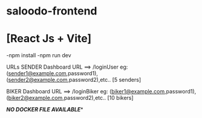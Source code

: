 # saloodo-frontend
[React Js + Vite]
================
-npm install
-npm run dev 

URLs
SENDER Dashboard URL ==> /loginUser
eg: (sender1@example.com,password1),(sender2@example.com,password2),etc.. [5 senders]

BIKER Dashboard URL ==> /loginBiker
eg: (biker1@example.com,password1),(biker2@example.com,password2),etc..  [10 bikers]


***NO DOCKER FILE AVAILABLE****
